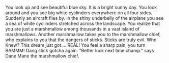 You look up and see beautiful blue sky. It is a bright sunny day. 
You look around and you see big white cyclinders everywhere on all four sides. 
Suddenly an aircraft flies by. 
In the shiny underbelly of the airplane you see a sea of white cyclinders stretched across the landscape. 
You realize that you are just a marshmallow among thousands in a vast island of marshmallows.
Another marshmallow takes you to the marshmallow chief, who explains to you that
the dangers of sticks.
Sticks are truly evil. Who Knew? This dream just got.... REAL! You feel a sharp pain, you turn BAMMM!
Dang stick gotcha again. "Better luck next time champ." says Dane Mane the marshmallow chief.